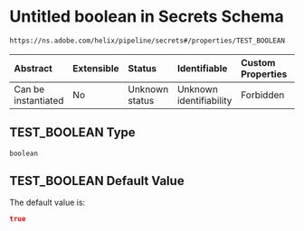 # Untitled boolean in Secrets Schema

```txt
https://ns.adobe.com/helix/pipeline/secrets#/properties/TEST_BOOLEAN
```



| Abstract            | Extensible | Status         | Identifiable            | Custom Properties | Additional Properties | Access Restrictions | Defined In                                                         |
| :------------------ | :--------- | :------------- | :---------------------- | :---------------- | :-------------------- | :------------------ | :----------------------------------------------------------------- |
| Can be instantiated | No         | Unknown status | Unknown identifiability | Forbidden         | Allowed               | none                | [secrets.schema.json*](secrets.schema.json "open original schema") |

## TEST_BOOLEAN Type

`boolean`

## TEST_BOOLEAN Default Value

The default value is:

```json
true
```
